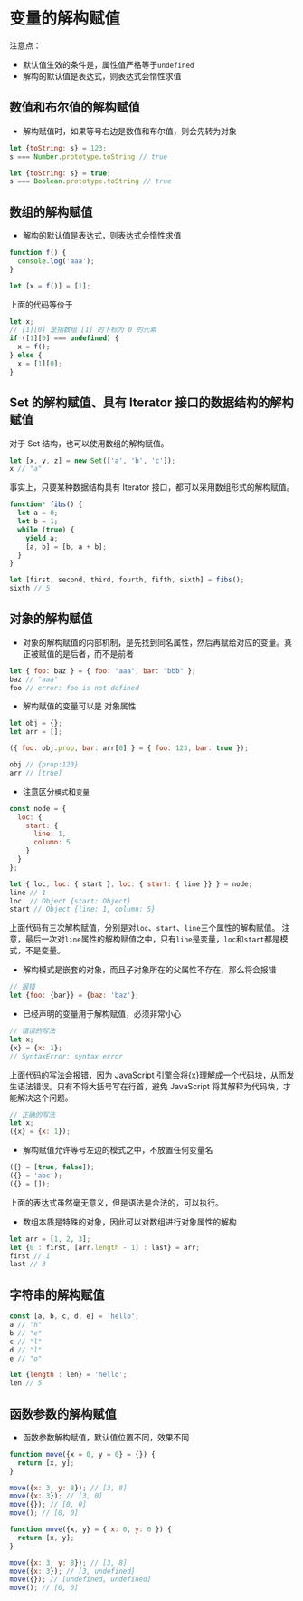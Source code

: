# 变量的解构赋值

注意点：

- 默认值生效的条件是，属性值严格等于`undefined`
- 解构的默认值是表达式，则表达式会惰性求值

## 数值和布尔值的解构赋值

- 解构赋值时，如果等号右边是数值和布尔值，则会先转为对象

```js
let {toString: s} = 123;
s === Number.prototype.toString // true

let {toString: s} = true;
s === Boolean.prototype.toString // true
```


## 数组的解构赋值

- 解构的默认值是表达式，则表达式会惰性求值

```js
function f() {
  console.log('aaa');
}

let [x = f()] = [1];
```

上面的代码等价于
```js
let x;
// [1][0] 是指数组 [1] 的下标为 0 的元素
if ([1][0] === undefined) {
  x = f();
} else {
  x = [1][0];
}
```


## Set 的解构赋值、具有 Iterator 接口的数据结构的解构赋值

对于 Set 结构，也可以使用数组的解构赋值。

```js
let [x, y, z] = new Set(['a', 'b', 'c']);
x // "a"
```

事实上，只要某种数据结构具有 Iterator 接口，都可以采用数组形式的解构赋值。

```js
function* fibs() {
  let a = 0;
  let b = 1;
  while (true) {
    yield a;
    [a, b] = [b, a + b];
  }
}

let [first, second, third, fourth, fifth, sixth] = fibs();
sixth // 5
```

## 对象的解构赋值

- 对象的解构赋值的内部机制，是先找到同名属性，然后再赋给对应的变量。真正被赋值的是后者，而不是前者

```js
let { foo: baz } = { foo: "aaa", bar: "bbb" };
baz // "aaa"
foo // error: foo is not defined
```

- 解构赋值的变量可以是 对象属性

```js
let obj = {};
let arr = [];

({ foo: obj.prop, bar: arr[0] } = { foo: 123, bar: true });

obj // {prop:123}
arr // [true]
```

- 注意区分`模式`和`变量`

```js
const node = {
  loc: {
    start: {
      line: 1,
      column: 5
    }
  }
};

let { loc, loc: { start }, loc: { start: { line }} } = node;
line // 1
loc  // Object {start: Object}
start // Object {line: 1, column: 5}
```

上面代码有三次解构赋值，分别是对`loc`、`start`、`line`三个属性的解构赋值。
注意，最后一次对`line`属性的解构赋值之中，只有`line`是变量，`loc`和`start`都是模式，不是变量。

- 解构模式是嵌套的对象，而且子对象所在的父属性不存在，那么将会报错

```js
// 报错
let {foo: {bar}} = {baz: 'baz'};
```

- 已经声明的变量用于解构赋值，必须非常小心

```js
// 错误的写法
let x;
{x} = {x: 1};
// SyntaxError: syntax error
```

上面代码的写法会报错，因为 JavaScript 引擎会将{x}理解成一个代码块，从而发生语法错误。只有不将大括号写在行首，避免 JavaScript 将其解释为代码块，才能解决这个问题。

```js
// 正确的写法
let x;
({x} = {x: 1});
```

- 解构赋值允许等号左边的模式之中，不放置任何变量名

```js
({} = [true, false]);
({} = 'abc');
({} = []);
```

上面的表达式虽然毫无意义，但是语法是合法的，可以执行。

- 数组本质是特殊的对象，因此可以对数组进行对象属性的解构

```js
let arr = [1, 2, 3];
let {0 : first, [arr.length - 1] : last} = arr;
first // 1
last // 3
```


## 字符串的解构赋值

```js
const [a, b, c, d, e] = 'hello';
a // "h"
b // "e"
c // "l"
d // "l"
e // "o"

let {length : len} = 'hello';
len // 5
```


## 函数参数的解构赋值

- 函数参数解构赋值，默认值位置不同，效果不同

```js
function move({x = 0, y = 0} = {}) {
  return [x, y];
}

move({x: 3, y: 8}); // [3, 8]
move({x: 3}); // [3, 0]
move({}); // [0, 0]
move(); // [0, 0]
```

```js
function move({x, y} = { x: 0, y: 0 }) {
  return [x, y];
}

move({x: 3, y: 8}); // [3, 8]
move({x: 3}); // [3, undefined]
move({}); // [undefined, undefined]
move(); // [0, 0]
```

